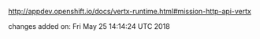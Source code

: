 http://appdev.openshift.io/docs/vertx-runtime.html#mission-http-api-vertx

 
 changes added on: Fri May 25 14:14:24 UTC 2018